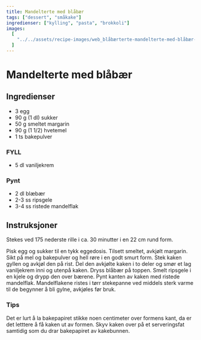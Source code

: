 ```yaml
---
title: Mandelterte med blåbær
tags: ["dessert", "småkake"]
ingredienser: ["kylling", "pasta", "brokkoli"]
images:
  [
    "../../assets/recipe-images/web_blåbærterte-mandelterte-med-blåbær-blåbærpai.jpg",
  ]
---
```


# Mandelterte med blåbær

## Ingredienser

- 3 egg
- 90 g (1 dl) sukker
- 50 g smeltet margarin
- 90 g (1 1/2) hvetemel
- 1 ts bakepulver

### FYLL

- 5 dl vaniljekrem

### Pynt

- 2 dl blæbær
- 2-3 ss ripsgele
- 3-4 ss ristede mandelflak

## Instruksjoner

Stekes ved 175 nederste rille i ca. 30 minutter i en 22 cm rund form.

Pisk egg og sukker til en tykk eggedosis. Tilsett smeltet, avkjølt margarin. Sikt på mel og bakepulver og hell røre i en godt smurt form. Stek kaken gyllen og avkjøl den på rist. Del den avkjølte kaken i to deler og smør et lag vaniljekrem inni og utenpå kaken. Dryss blåbær på toppen. Smelt ripsgele i en kjele og drypp den over bærene. Pynt kanten av kaken med ristede mandelflak. Mandelflakene ristes i tørr stekepanne ved middels sterk varme til de begynner å bli gylne, avkjøles før bruk.

### Tips

Det er lurt å la bakepapiret stikke noen centimeter over formens kant, da er det letttere å få kaken ut av formen. Skyv kaken over på et serveringsfat samtidig som du drar bakepapiret av kakebunnen.
